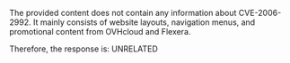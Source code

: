 The provided content does not contain any information about CVE-2006-2992. It mainly consists of website layouts, navigation menus, and promotional content from OVHcloud and Flexera.

Therefore, the response is: UNRELATED